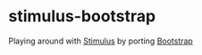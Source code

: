 # stimulus-bootstrap

Playing around with [Stimulus](https://github.com/stimulusjs/stimulus) by porting [Bootstrap](https://github.com/twbs/bootstrap)
